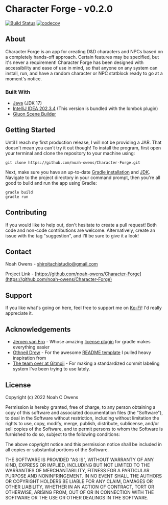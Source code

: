 # Character Forge - v0.2.0

[![Build Status](https://app.travis-ci.com/noah-owens/Character-Forge.svg?branch=main)](https://app.travis-ci.com/noah-owens/Character-Forge)
[![codecov](https://codecov.io/gh/noah-owens/Character-Forge/branch/main/graph/badge.svg?token=4P24PAUOWH)](https://codecov.io/gh/noah-owens/Character-Forge)

## About

Character Forge is an app for creating D&amp;D characters and NPCs based on a completely hands-off approach. Certain features may be specified, but it's never a requirement! Character Forge has been designed with accessibility and ease of use in mind, so that anyone on any system can install, run, and have a random character or NPC statblock ready to go at a moment's notice.

### Built With
- [Java](https://www.java.com/en/) (JDK 17)
- [IntelliJ IDEA 202.3.4](https://confluence.jetbrains.com/display/IDEADEV/IntelliJ+IDEA+2020.3.4+(203.8084.24+build)+Release+Notes) (This version is bundled with the lombok plugin)
- [Gluon Scene Builder](https://gluonhq.com/products/scene-builder/)

## Getting Started

Until I reach my first production release, I will not be providing a JAR. That doesn't mean you can't try it out though! To install the program, first open your terminal and clone the repository to your machine using:

```
git clone https://github.com/noah-owens/Character-Forge.git
```

Next, make sure you have an up-to-date [Gradle installation](https://gradle.org/install/) and [JDK](https://docs.oracle.com/en/java/javase/11/install/). Navigate to the project directory in your command prompt, then you're all good to build and run the app using Gradle:
```
gradle build
gradle run
```

## Contributing

If you would like to help out, don't hesitate to create a pull request! Both code and non-code contributions are welcome. Alternatively, create an issue with the tag "suggestion", and I'll be sure to give it a look!

## Contact 

Noah Owens - [shiroitachistudio@gmail.com](mailto:shiroitachistudio@gmail.com)

Project Link - [https://github.com/noah-owens/Character-Forge](https://github.com/noah-owens/Character-Forge)

## Support

If you like what's going on here, feel free to support me on [Ko-Fi](https://ko-fi.com/shiroitachistudio)! I'd really appreciate it.

## Acknowledgements

- [Jeroen van Erp](https://github.com/hierynomus) - Whose amazing [license plugin](https://github.com/noah-owens/Character-Forge) for gradle makes everything easier
- [Othneil Drew](https://github.com/othneildrew) - For the awesome [README template](https://github.com/othneildrew/Best-README-Template/blob/master/BLANK_README.md) I pulled heavy inspiration from
- [The team over at Gitmoji](https://gitmoji.dev/) - For making a standardized commit labeling system I've been trying to use lately.

## License

Copyright (c) 2022 Noah C Owens

Permission is hereby granted, free of charge, to any person obtaining a copy
of this software and associated documentation files (the "Software"), to deal
in the Software without restriction, including without limitation the rights
to use, copy, modify, merge, publish, distribute, sublicense, and/or sell
copies of the Software, and to permit persons to whom the Software is
furnished to do so, subject to the following conditions:

The above copyright notice and this permission notice shall be included in all
copies or substantial portions of the Software.

THE SOFTWARE IS PROVIDED "AS IS", WITHOUT WARRANTY OF ANY KIND, EXPRESS OR
IMPLIED, INCLUDING BUT NOT LIMITED TO THE WARRANTIES OF MERCHANTABILITY,
FITNESS FOR A PARTICULAR PURPOSE AND NONINFRINGEMENT. IN NO EVENT SHALL THE
AUTHORS OR COPYRIGHT HOLDERS BE LIABLE FOR ANY CLAIM, DAMAGES OR OTHER
LIABILITY, WHETHER IN AN ACTION OF CONTRACT, TORT OR OTHERWISE, ARISING FROM,
OUT OF OR IN CONNECTION WITH THE SOFTWARE OR THE USE OR OTHER DEALINGS IN THE
SOFTWARE.
